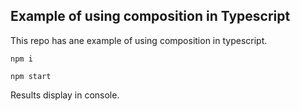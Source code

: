 ## Example of using composition in Typescript

This repo has ane example of using composition in typescript.

```
npm i
```

```
npm start
```

Results display in console.
